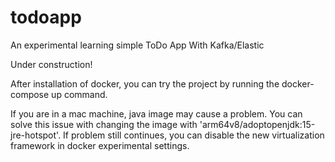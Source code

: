 # todoapp
An experimental learning simple ToDo App With Kafka/Elastic

Under construction!

After installation of docker, you can try the project by running the docker-compose up command.

If you are in a mac machine, java image may cause a problem. You can solve this issue with changing the image with 'arm64v8/adoptopenjdk:15-jre-hotspot'.
If problem still continues, you can disable the new virtualization framework in docker experimental settings. 
